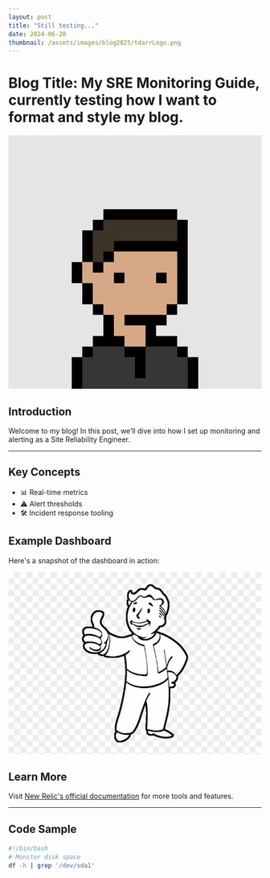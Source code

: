 ```yaml
---
layout: post
title: "Still testing..."
date: 2024-06-20
thumbnail: /assets/images/blog2025/tdarrLogo.png
---
```


# Blog Title: My SRE Monitoring Guide, currently testing how I want to format and style my blog.

![Descriptive Alt Text](/assets/images/1311.png)

## Introduction

Welcome to my blog! In this post, we’ll dive into how I set up monitoring and alerting as a Site Reliability Engineer.

---

## Key Concepts

- 📊 Real-time metrics
- ⚠️ Alert thresholds
- 🛠️ Incident response tooling

## Example Dashboard

Here's a snapshot of the dashboard in action:

![Monitoring Dashboard](/assets/images/fallout.jpg)

## Learn More

Visit [New Relic's official documentation](https://docs.newrelic.com) for more tools and features.

---

## Code Sample

```bash
#!/bin/bash
# Monitor disk space
df -h | grep '/dev/sda1'
